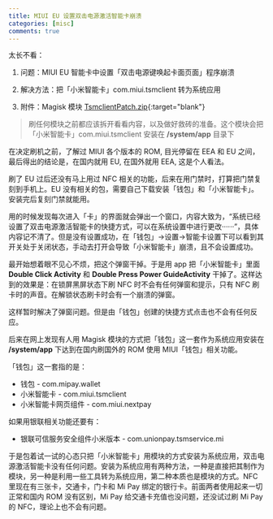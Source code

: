 ```yaml
---
title: MIUI EU 设置双击电源激活智能卡崩溃
categories: [misc]
comments: true
---
```


太长不看：

1. 问题：MIUI EU 智能卡中设置「双击电源键唤起卡面页面」程序崩溃
2. 解决方法：把「小米智能卡」com.miui.tsmclient 转为系统应用

3. 附件：Magisk 模块 [TsmclientPatch.zip](https://drive.google.com/file/d/1-1tn_ohRvQZUVSR5IhHJ3qEr3y-C28pb/view?usp=drivesdk){:target="blank"}

> 刷任何模块之前都应该拆开看看内容，以及做好救砖的准备。这个模块会把「小米智能卡」com.miui.tsmclient 安装在  **/system/app** 目录下

在决定刷机之前，了解过 MIUI 各个版本的 ROM, 目光停留在 EEA 和 EU 之间，最后得出的结论是，在国内就用 EU, 在国外就用 EEA, 这是个人看法。

刷了 EU 过后还没有马上用过 NFC 相关的功能，后来在用门禁时，打算把门禁复刻到手机上。EU 没有相关的包，需要自己下载安装「钱包」和「小米智能卡」。安装完后复刻门禁就能用。

用的时候发现每次进入「卡」的界面就会弹出一个窗口，内容大致为，“系统已经设置了双击电源激活智能卡的快捷方式，可以在系统设置中进行更改······”，具体内容记不清了。但是没有设置成功，在「钱包」->设置->智能卡设置下可以看到其开关处于关闭状态，手动去打开会导致「小米智能卡」崩溃，且不会设置成功。

最开始想着眼不见心不烦，把这个弹窗干掉。于是用 app 把「小米智能卡」里面 **Double Click Activity** 和 **Double Press Power GuideActivity** 干掉了。这样达到的效果是：在锁屏黑屏状态下刷 NFC 时不会有任何弹窗和提示，只有 NFC 刷卡时的声音。在解锁状态刷卡时会有一个崩溃的弹窗。

这样暂时解决了弹窗问题。但是由「钱包」创建的快捷方式点击也不会有任何反应。

后来在网上发现有人用 Magisk 模块的方式把「钱包」这一套作为系统应用安装在 **/system/app** 下达到在国内刷国外的 ROM 使用 MIUI「钱包」相关功能。

「钱包」这一套指的是：

- 钱包 - com.mipay.wallet
- 小米智能卡 - com.miui.tsmclient
- 小米智能卡网页组件 - com.miui.nextpay

如果用银联相关功能还要有：

- 银联可信服务安全组件小米版本 - com.unionpay.tsmservice.mi

于是包着试一试的心态只把「小米智能卡」用模块的方式安装为系统应用，双击电源激活智能卡没有任何问题。安装为系统应用有两种方法，一种是直接把其制作为模块，另一种是利用一些工具转为系统应用，第二种本质也是模块的方式。NFC 里现在有三张卡，交通卡，门卡和 Mi Pay 绑定的银行卡。前面两者使用起来一切正常和国内 ROM 没有区别，Mi Pay 给交通卡充值也没问题，还没试过刷 Mi Pay 的 NFC，理论上也不会有问题。
